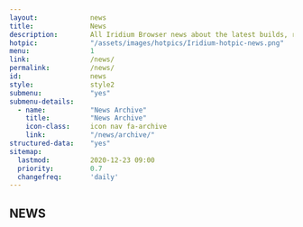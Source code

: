 ```yaml
---	
layout:				news
title: 				News
description: 		All Iridium Browser news about the latest builds, releases, bug fixes and much more.
hotpic: 			"/assets/images/hotpics/Iridium-hotpic-news.png"
menu:				1
link:				/news/
permalink:			/news/
id:					news
style:				style2
submenu:			"yes"
submenu-details:
  - name:			"News Archive"
    title:			"News Archive"
    icon-class:		icon nav fa-archive
    link:			"/news/archive/"
structured-data:	"yes"
sitemap:
  lastmod:			2020-12-23 09:00
  priority:			0.7
  changefreq:		'daily'
---
```

## NEWS #